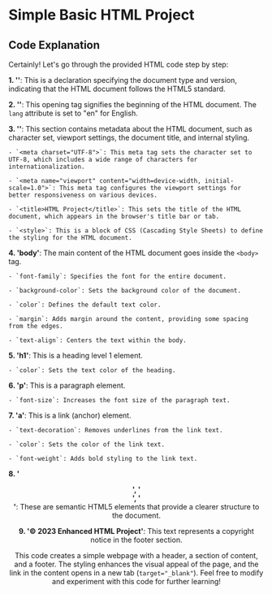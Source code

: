 
# Simple Basic HTML Project



## Code Explanation
Certainly! Let's go through the provided HTML code step by step:

**1. '<!DOCTYPE html>'**: This is a declaration specifying the document type and version, indicating that the HTML document follows the HTML5 standard.

**2. '<html lang="en">'**: This opening tag signifies the beginning of the HTML document. The `lang` attribute is set to "en" for English.

**3. '<head>'**: This section contains metadata about the HTML document, such as character set, viewport settings, the document title, and internal styling.

    - `<meta charset="UTF-8">`: This meta tag sets the character set to UTF-8, which includes a wide range of characters for internationalization.
    
    - `<meta name="viewport" content="width=device-width, initial-scale=1.0">`: This meta tag configures the viewport settings for better responsiveness on various devices.

    - `<title>HTML Project</title>`: This sets the title of the HTML document, which appears in the browser's title bar or tab.

    - `<style>`: This is a block of CSS (Cascading Style Sheets) to define the styling for the HTML document.

**4. 'body'**: The main content of the HTML document goes inside the `<body>` tag.

    - `font-family`: Specifies the font for the entire document.
    
    - `background-color`: Sets the background color of the document.
    
    - `color`: Defines the default text color.
    
    - `margin`: Adds margin around the content, providing some spacing from the edges.
    
    - `text-align`: Centers the text within the body.

**5. 'h1'**: This is a heading level 1 element.

    - `color`: Sets the text color of the heading.

**6. 'p'**: This is a paragraph element.

    - `font-size`: Increases the font size of the paragraph text.

**7. 'a'**: This is a link (anchor) element.

    - `text-decoration`: Removes underlines from the link text.
    
    - `color`: Sets the color of the link text.
    
    - `font-weight`: Adds bold styling to the link text.

**8. '<header>', '<section>', '<footer>'**: These are semantic HTML5 elements that provide a clearer structure to the document.

**9. '&copy; 2023 Enhanced HTML Project'**: This text represents a copyright notice in the footer section.

This code creates a simple webpage with a header, a section of content, and a footer. The styling enhances the visual appeal of the page, and the link in the content opens in a new tab (`target="_blank"`). Feel free to modify and experiment with this code for further learning!


